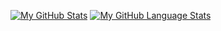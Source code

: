 [![My GitHub Stats](https://github-readme-stats.vercel.app/api/?username=adrianoc&count_private=true&theme=tokyonight&showicons=true)]()
[![My GitHub Language Stats](https://github-readme-stats.vercel.app/api/top-langs/?username=adrianoc&langs_count=5&theme=tokyonight)]()

<!--
[![GitHub Streak](https://github-readme-streak-stats.herokuapp.com?user=adrianoc)](https://git.io/streak-stats)
**adrianoc/adrianoc** is a ✨ _special_ ✨ repository because its `README.md` (this file) appears on your GitHub profile.

Here are some ideas to get you started:

- 🔭 I’m currently working on ...
- 🌱 I’m currently learning ...
- 👯 I’m looking to collaborate on ...
- 🤔 I’m looking for help with ...
- 💬 Ask me about ...
- 📫 How to reach me: ...
- 😄 Pronouns: ...
- ⚡ Fun fact: ...
-->
